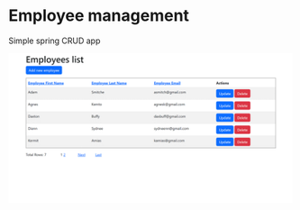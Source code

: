 # Employee management
Simple spring CRUD app

![](https://github.com/kanvvu/simple-employee-management/blob/master/imgs/main.gif)
